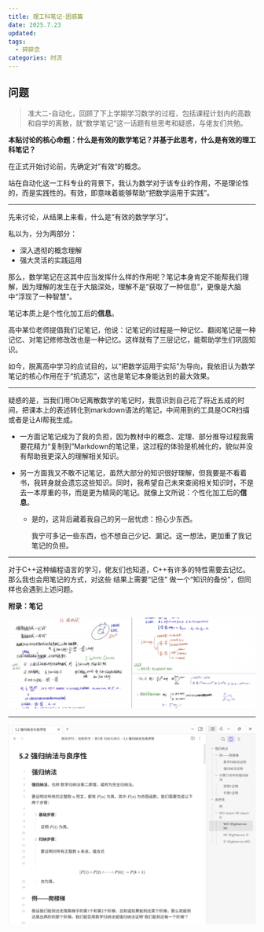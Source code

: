 ```yaml
---
title: 理工科笔记-困惑篇
date: 2025.7.23
updated:
tags:
  - 碎碎念
categories: 时流
---
```


## 问题

> 准大二-自动化，回顾了下上学期学习数学的过程，包括课程计划内的高数和自学的离散，就“数学笔记“这一话题有些思考和疑惑，与佬友们共勉。

**本贴讨论的核心命题：什么是有效的数学笔记？并基于此思考，什么是有效的理工科笔记？**

在正式开始讨论前，先确定对”有效“的概念。

站在自动化这一工科专业的背景下，我认为数学对于该专业的作用，不是理论性的，而是实践性的。有效，即意味着能够帮助“把数学运用于实践”。

---

先来讨论，从结果上来看，什么是“有效的数学学习”。

私以为，分为两部分：

- 深入透彻的概念理解
- 强大灵活的实践运用

那么，数学笔记在这其中应当发挥什么样的作用呢？笔记本身肯定不能帮我们理解，因为理解的发生在于大脑深处，理解不是“获取了一种信息”，更像是大脑中“浮现了一种智慧”。

笔记本质上是个性化加工后的**信息**。

高中某位老师提倡我们记笔记，他说：记笔记的过程是一种记忆、翻阅笔记是一种记忆、对笔记修修改改也是一种记忆。这样就有了三层记忆，能帮助学生们巩固知识。

如今，脱离高中学习的应试目的，以“把数学运用于实际”为导向，我依旧认为数学笔记的核心作用在于“抗遗忘”，这也是笔记本身能达到的最大效果。

---

疑惑的是，当我们用Ob记离散数学的笔记时，我意识到自己花了将近五成的时间，把课本上的表述转化到markdown语法的笔记，中间用到的工具是OCR扫描或者是让AI帮我生成。

- 一方面记笔记成为了我的负担，因为教材中的概念、定理、部分推导过程我需要花精力“复制到”Markdown的笔记里，这过程的体验是机械化的，貌似并没有帮助我更深入的理解相关知识。

- 另一方面我又不敢不记笔记，虽然大部分的知识很好理解，但我要是不看着书，我转身就会遗忘这些知识。同时，我希望自己未来查阅相关知识时，不是去一本厚重的书，而是更为精简的笔记。就像上文所说：个性化加工后的**信息**。

  - 是的，这背后藏着我自己的另一层忧虑：担心少东西。

    我宁可多记一些东西，也不想自己少记、漏记。这一想法，更加重了我记笔记的负担。

---

对于C++这种编程语言的学习，佬友们也知道，C++有许多的特性需要去记忆。那么我也会用笔记的方式，对这些 结果上需要“记住” 做一个“知识的备份”，但同样也会遇到上述问题。

**附录：笔记**

![img](理工科笔记-困惑篇/cd30fd00781377d9738d5e6437d1ec2cc0041aa8.jpeg)



---

![image](理工科笔记-困惑篇/4a0de3ade71cb889a614ab45fe585c6b51b47981.png)


